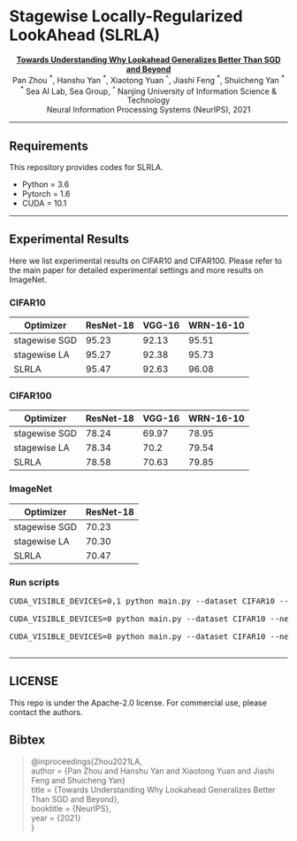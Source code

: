 # Stagewise Locally-Regularized LookAhead (SLRLA)
<center><b><a href="https://panzhous.github.io">Towards Understanding Why Lookahead Generalizes Better Than SGD and Beyond</a> </b><br>
Pan Zhou <sup>*</sup>, Hanshu Yan <sup>*</sup>, Xiaotong Yuan <sup>^</sup>, Jiashi Feng <sup>*</sup>, Shuicheng Yan <sup>*</sup> <br>
<sup>*</sup> Sea AI Lab, Sea Group, <sup>^</sup> Nanjing University of Information Science & Technology <br>
Neural Information Processing Systems (NeurIPS), 2021 
</center>

---

## Requirements
This repository provides codes for SLRLA.  
- Python = 3.6  
- Pytorch = 1.6  
- CUDA = 10.1  

---

## Experimental Results

Here we list experimental results on CIFAR10 and CIFAR100. Please refer to the main paper for detailed experimental settings and more results on ImageNet.

### CIFAR10
|    Optimizer            | ResNet-18     | VGG-16  | WRN-16-10 |
| ------------- | ------- | ------- | ------- |
| stagewise SGD | 95.23   | 92.13 | 95.51 |
| stagewise LA  | 95.27   | 92.38 | 95.73 |
| SLRLA         | 95.47   | 92.63 | 96.08 |

<!-- <br> -->
### CIFAR100
| Optimizer | ResNet-18     | VGG-16   | WRN-16-10 |
| ------------- | -------- | ------- | ------- |
| stagewise SGD | 78.24    | 69.97 | 78.95 |
| stagewise LA  | 78.34    | 70.2 | 79.54 |
| SLRLA         | 78.58    | 70.63 | 79.85 |


### ImageNet
| Optimizer | ResNet-18     |
| ------------- | -------- |
| stagewise SGD | 70.23    |
| stagewise LA  | 70.30   |
| SLRLA         | 70.47    |

### Run scripts
<!-- <code>  -->
<pre>
CUDA_VISIBLE_DEVICES=0,1 python main.py --dataset CIFAR10 --network ResNet-18 --input_norm --exp_name sgd_vanilla --wd 1e-3 --lr 1e-1

CUDA_VISIBLE_DEVICES=0 python main.py --dataset CIFAR10 --network ResNet-18 --input_norm --exp_name sgd_LA --wd 1e-3 --lr 1e-1 --lookahead 5_0.8

CUDA_VISIBLE_DEVICES=0 python main.py --dataset CIFAR10 --network ResNet-18 --input_norm --exp_name sgd_SLRLA --wd 1e-3 --lr 1e-1 --lookahead 5_0.8 --slr 5_0.2

</pre>
<!-- </code> -->

---
## LICENSE
This repo is under the Apache-2.0 license. For commercial use, please contact the authors.

## Bibtex
> @inproceedings{Zhou2021LA,  
author = {Pan Zhou and Hanshu Yan and Xiaotong Yuan and 
Jiashi Feng and Shuicheng Yan}  
title = {Towards Understanding Why Lookahead Generalizes 
Better Than SGD and Beyond},  
booktitle = {NeurIPS},  
year = {2021}  
}
